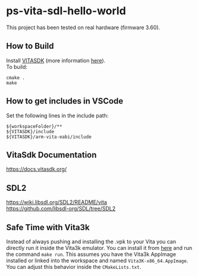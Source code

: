 # ps-vita-sdl-hello-world
This project has been tested on real hardware (firmware 3.60).

## How to Build
Install [VITASDK](https://github.com/vitasdk/vdpm) (more information [here](https://vitasdk.org/)).  
To build:
```
cmake .
make
```

## How to get includes in VSCode
Set the following lines in the include path:
```
${workspaceFolder}/**
${VITASDK}/include
${VITASDK}/arm-vita-eabi/include
```

## VitaSdk Documentation
https://docs.vitasdk.org/

## SDL2
https://wiki.libsdl.org/SDL2/README/vita  
https://github.com/libsdl-org/SDL/tree/SDL2

## Safe Time with Vita3k
Instead of always pushing and installing the .vpk to your Vita you can directly run it inside the Vita3k emulator. You can install it from [here](https://github.com/Vita3K/Vita3K) and run the command `make run`. This assumes you have the Vita3k AppImage installed or linked into the workspace and named `Vita3K-x86_64.AppImage`. You can adjust this behavior inside the `CMakeLists.txt`.
